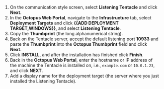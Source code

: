 1. On the communication style screen, select **Listening Tentacle** and click **Next**.
1. In the **Octopus Web Portal**, navigate to the **Infrastructure** tab, select **Deployment Targets** and click **{{ADD DEPLOYMENT TARGET,WINDOWS}}**, and select **Listening Tentacle**.
1. Copy the **Thumbprint** (the long alphanumerical string).
1. Back on the Tentacle server, accept the default listening port **10933** and paste the **Thumbprint** into the **Octopus Thumbprint** field and click **Next**.
1. Click **INSTALL**, and after the installation has finished click **Finish**.
1. Back in the **Octopus Web Portal**, enter the hostname or IP address of the machine the Tentacle is installed on, i.e., `example.com` or `10.0.1.23`, and click **NEXT**.
1. Add a display name for the deployment target (the server where you just installed the Listening Tentacle).
